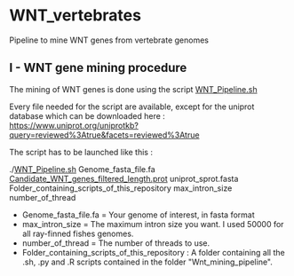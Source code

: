 # WNT_vertebrates
 Pipeline to mine WNT genes from vertebrate genomes

## I - WNT gene mining procedure

The mining of WNT genes is done using the script [WNT_Pipeline.sh](Wnt_mining_pipeline/WNT_Pipeline.sh) 

Every file needed for the script are available, except for the uniprot database which can be downloaded here : https://www.uniprot.org/uniprotkb?query=reviewed%3Atrue&facets=reviewed%3Atrue

The script has to be launched like this : 

./[WNT_Pipeline.sh](Wnt_mining_pipeline/WNT_Pipeline.sh)  Genome_fasta_file.fa [Candidate_WNT_genes_filtered_length.prot](Candidate_WNT_genes_filtered_length.prot) uniprot_sprot.fasta Folder_containing_scripts_of_this_repository max_intron_size number_of_thread


- Genome_fasta_file.fa = Your genome of interest, in fasta format  
-  max_intron_size = The maximum intron size you want. I used 50000 for all ray-finned fishes genomes.  
- number_of_thread = The number of threads to use. 
- Folder_containing_scripts_of_this_repository : A folder containing all the .sh, .py and .R scripts contained in the folder "Wnt_mining_pipeline".